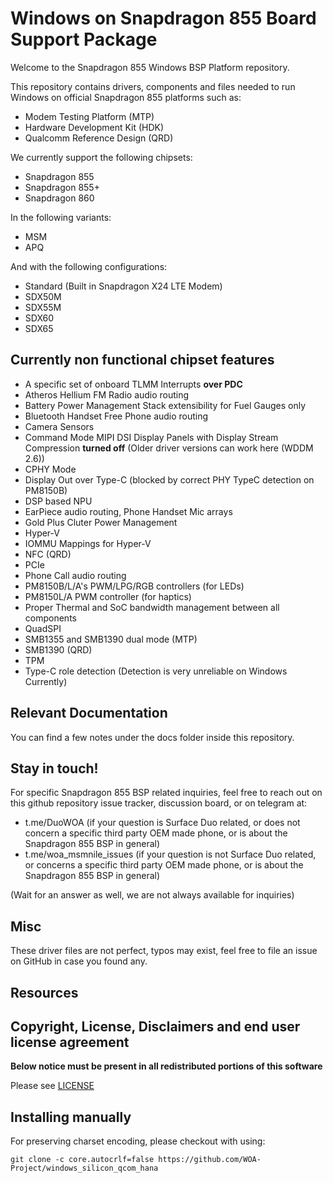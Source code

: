 # Windows on Snapdragon 855 Board Support Package

Welcome to the Snapdragon 855 Windows BSP Platform repository.

This repository contains drivers, components and files needed to run Windows on official Snapdragon 855 platforms such as:

- Modem Testing Platform (MTP)
- Hardware Development Kit (HDK)
- Qualcomm Reference Design (QRD)

We currently support the following chipsets:

- Snapdragon 855
- Snapdragon 855+
- Snapdragon 860

In the following variants:

- MSM
- APQ

And with the following configurations:

- Standard (Built in Snapdragon X24 LTE Modem)
- SDX50M
- SDX55M
- SDX60
- SDX65

## Currently non functional chipset features

- A specific set of onboard TLMM Interrupts **over PDC**
- Atheros Hellium FM Radio audio routing
- Battery Power Management Stack extensibility for Fuel Gauges only
- Bluetooth Handset Free Phone audio routing
- Camera Sensors
- Command Mode MIPI DSI Display Panels with Display Stream Compression **turned off** (Older driver versions can work here (WDDM 2.6))
- CPHY Mode
- Display Out over Type-C (blocked by correct PHY TypeC detection on PM8150B)
- DSP based NPU
- EarPiece audio routing, Phone Handset Mic arrays
- Gold Plus Cluter Power Management
- Hyper-V
- IOMMU Mappings for Hyper-V
- NFC (QRD)
- PCIe
- Phone Call audio routing
- PM8150B/L/A's PWM/LPG/RGB controllers (for LEDs)
- PM8150L/A PWM controller (for haptics)
- Proper Thermal and SoC bandwidth management between all components
- QuadSPI
- SMB1355 and SMB1390 dual mode (MTP)
- SMB1390 (QRD)
- TPM
- Type-C role detection (Detection is very unreliable on Windows Currently)

## Relevant Documentation

You can find a few notes under the docs folder inside this repository.

## Stay in touch!

For specific Snapdragon 855 BSP related inquiries, feel free to reach out on this github repository issue tracker, discussion board, or on telegram at:

- t.me/DuoWOA (if your question is Surface Duo related, or does not concern a specific third party OEM made phone, or is about the Snapdragon 855 BSP in general)
- t.me/woa_msmnile_issues (if your question is not Surface Duo related, or concerns a specific third party OEM made phone, or is about the Snapdragon 855 BSP in general)

(Wait for an answer as well, we are not always available for inquiries)

## Misc

These driver files are not perfect, typos may exist, feel free to file an issue on GitHub in case you found any.

## Resources

## Copyright, License, Disclaimers and end user license agreement

**Below notice must be present in all redistributed portions of this software**

Please see [LICENSE](LICENSE.md)

## Installing manually

For preserving charset encoding, please checkout with using:

```
git clone -c core.autocrlf=false https://github.com/WOA-Project/windows_silicon_qcom_hana
```
